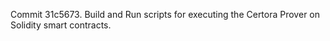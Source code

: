 Commit 31c5673.                    Build and Run scripts for executing the Certora Prover on Solidity smart contracts.